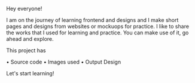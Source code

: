 

Hey everyone!

I am on the journey of learning frontend and designs and I make short pages and designs from websites or mockuops for practice.
I like to share the works that I used for learning and practice.
You can make use of it, go ahead and explore.

This project has  

   • Source code
   • Images used
   • Output Design

Let's start learning!
